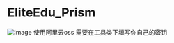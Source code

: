 # EliteEdu_Prism
![image](https://github.com/user-attachments/assets/e4d6abd9-4111-441d-b9c5-3fb3ee544de0)
使用阿里云oss
需要在工具类下填写你自己的密钥
